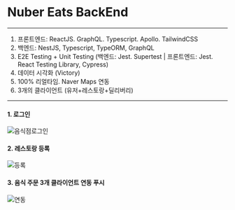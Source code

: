 # Nuber Eats BackEnd

---

1. 프론트엔드: ReactJS. GraphQL. Typescript. Apollo. TailwindCSS
2. 백엔드: NestJS, Typescript, TypeORM, GraphQL
3. E2E Testing + Unit Testing (백엔드: Jest. Supertest | 프론트엔드: Jest. React Testing Library, Cypress)
4. 데이터 시각화 (Victory)
5. 100% 리얼타임. Naver Maps 연동
6. 3개의 클라이언트 (유저+레스토랑+딜리버리)

---

#### 1. 로그인

![음식점로그인](https://user-images.githubusercontent.com/59505318/160275111-c81b5c1d-c4bd-42f9-9975-c2c301a0d5d6.gif)

#### 2. 레스토랑 등록

![등록](https://user-images.githubusercontent.com/59505318/160275296-e53bd7f3-4e87-4fc4-b7bf-7d1213526fde.gif)

#### 3. 음식 주문 3개 클라이언트 연동 푸시

![연동](https://user-images.githubusercontent.com/59505318/160275313-dd288a18-c986-44fc-8354-c176be3b91d2.gif)
